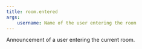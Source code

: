 ```yaml
---
title: room.entered
args:
    username: Name of the user entering the room
---
```

Announcement of a user entering the current room.
